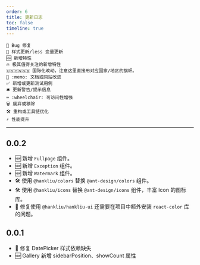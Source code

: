 ```yaml
---
order: 6
title: 更新日志
toc: false
timeline: true
---
```


```
🐞 Bug 修复
💄 样式更新/less 变量更新
🆕 新增特性
🔥 极其值得关注的新增特性
🇺🇸🇨🇳🇬🇧 国际化改动，注意这里直接用对应国家/地区的旗帜。
📖 :memo: 文档或网站改进
✅ 新增或更新测试用例
🛎 更新警告/提示信息
⌨️ :wheelchair: 可访问性增强
🗑 废弃或移除
🛠 重构或工具链优化
⚡️ 性能提升
```

---

## 0.0.2

- 🆕 新增 `Fullpage` 组件。
- 🆕 新增 `Exception` 组件。
- 🆕 新增 `Watermark` 组件。
- 🛠 使用 `@hankliu/colors` 替换 `@ant-design/colors` 组件。
- 🛠 使用 `@hankliu/icons` 替换 `@ant-design/icons` 组件，丰富 Icon 的图标库。
- 🐞 修复使用 `@hankliu/hankliu-ui` 还需要在项目中额外安装 `react-color` 库的问题。

## 0.0.1

- 🐞 修复 DatePicker 样式依赖缺失
- 🆕 Gallery 新增 sidebarPosition、showCount 属性
